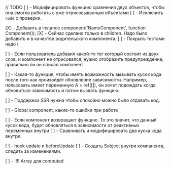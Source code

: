 // TODO
[ ] - Модифицировать функцию сравнения двух объектов, чтобы она смогла работать с уже отрисовыванным объектами
  [ ] - Исключить `node` с проверки. 

[X] - Добавить в instance component('NameComponent', function Component());
  [X] - Сейчас сделано только в children. Надо было добавить и в качестве родительского компонента.
  [ ] - Покрыть тестами надо (

[ ] - Если пользователь добавил какой-то тег который состоит из двух слов, и компонент не отрисовался,
      нужно отобразить предупреждение, правильно ли он описал компонент

[ ] - Какая-то функция, чтобы иметь возможность вызывать кусок кода после того как произойдёт обновление зависимости.
      Например, пользовать имеет переменную A = ref([]), он хочет подождать когда обновиться зависимость и потом вызвать функцию.


[ ] - Поддержка SSR нужна чтобы спокойно можно было отдавать код.

[ ] - Global component, какие-то ошибки при работе

[ ] - Если компонент возвращает функцию. То это значит, что данный кусок кода, будет обновляться в зависимости от реактивных переменных внутри
  [ ] - Сравнивать и модифицировать два куска кода внутри.


[ ] - hook update и beforeUpdate
  [ ] - Создать Subject внутри компанента, следить за изменениями.

[ ] - !!!! Array для computed